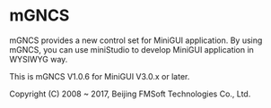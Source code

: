 # mGNCS

mGNCS provides a new control set for MiniGUI application.
By using mGNCS, you can use miniStudio to develop MiniGUI
application in WYSIWYG way. 

This is mGNCS V1.0.6 for MiniGUI V3.0.x or later.

Copyright (C) 2008 ~ 2017, Beijing FMSoft Technologies Co., Ltd.

